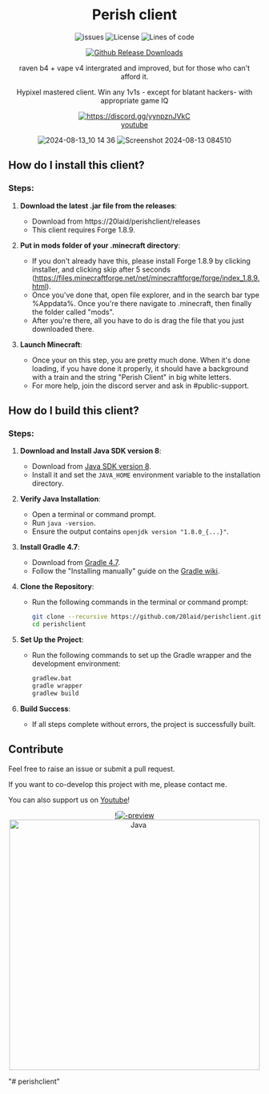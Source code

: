 <div align="center">
  
# Perish client
<p align="center">
    <img src="https://img.shields.io/github/issues/20laid/perishclient?style=flat" alt="issues">
    <img src="https://img.shields.io/badge/license-GPLV3-green" alt="License">
    <img src="https://tokei.rs/b1/github/20laid/perishclient?category=code&style=flat" alt="Lines of code">
</p>

[![Github Release Downloads](https://img.shields.io/github/downloads/20laid/perishclient/total?label=Github%20Release%20Downloads&style=flat-square)](https://github.com/20laid/perishclient/releases)


raven b4 + vape v4 intergrated and improved, but for those who can't afford it.

Hypixel mastered client. Win any 1v1s - except for blatant hackers- with appropriate game IQ

<a href="https://discord.gg/yynpznJVkC"><img src="https://invidget.switchblade.xyz/yynpznJVkC" alt="https://discord.gg/yynpznJVkC"/></a><br>
[youtube](youtube.com/@quoly)

![2024-08-13_10 14 36](https://github.com/user-attachments/assets/38c968d5-dc7c-4beb-bb7a-4d090a8cd781)
![Screenshot 2024-08-13 084510](https://github.com/user-attachments/assets/4bf9190c-3d28-4a90-ad9f-5adaccfb48ea)

</div>

## How do I install this client?

### Steps:

1. **Download the latest .jar file from the releases**:
   - Download from https://20laid/perishclient/releases
   - This client requires Forge 1.8.9.

2. **Put in mods folder of your .minecraft directory**:
   - If you don't already have this, please install Forge 1.8.9 by clicking installer, and clicking skip after 5 seconds (https://files.minecraftforge.net/net/minecraftforge/forge/index_1.8.9.html).
   - Once you've done that, open file explorer, and in the search bar type %Appdata%. Once you're there navigate to .minecraft, then finally the folder called "mods".
   - After you're there, all you have to do is drag the file that you just downloaded there.

3. **Launch Minecraft**:
   - Once your on this step, you are pretty much done. When it's done loading, if you have done it properly, it should have a background with a train and the string "Perish Client" in big white letters.
   - For more help, join the discord server and ask in #public-support.

## How do I build this client?

### Steps:

1. **Download and Install Java SDK version 8**:
   - Download from [Java SDK version 8](https://adoptium.net/en-GB/temurin/releases/?version=8).
   - Install it and set the `JAVA_HOME` environment variable to the installation directory.

2. **Verify Java Installation**:
   - Open a terminal or command prompt.
   - Run `java -version`.
   - Ensure the output contains `openjdk version "1.8.0_{...}"`.

3. **Install Gradle 4.7**:
   - Download from [Gradle 4.7](https://gradle.org/next-steps/?version=4.7&format=bin).
   - Follow the "Installing manually" guide on the [Gradle wiki](https://gradle.org/install).

4. **Clone the Repository**:
   - Run the following commands in the terminal or command prompt:
     ```bash
     git clone --recursive https://github.com/20laid/perishclient.git
     cd perishclient
     ```

5. **Set Up the Project**:
   - Run the following commands to set up the Gradle wrapper and the development environment:
     ```bash
     gradlew.bat
     gradle wrapper
     gradlew build
     ```

6. **Build Success**:
   - If all steps complete without errors, the project is successfully built.


## Contribute
Feel free to raise an issue or submit a pull request.

If you want to co-develop this project with me, please contact me.

You can also support us on [Youtube](https://www.youtube.com/@Quoly)!

<div align="center">

[!![-preview](https://github.com/user-attachments/assets/94d9321d-fc39-4f99-9f0e-593fe977b920)](https://www.youtube.com/@Quoly)
<img src="https://github.com/SAWARATSUKI/KawaiiLogos/blob/main/IntelliJ IDEA/IntelliJ IDEA.png" alt="Java" width="500" />

</div>
"# perishclient" 
